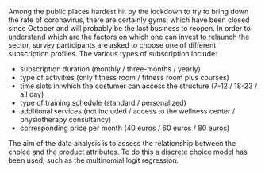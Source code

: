 Among the public places hardest hit by the lockdown to try to bring down the rate of coronavirus, there are certainly gyms, which have been closed since October and will probably be the last business to reopen. In order to understand which are the factors on which one can invest to relaunch the sector, survey participants are asked to choose one of different subscription profiles. The various types of subscription include:
- subscription duration (monthly / three-months / yearly)
- type of activities (only fitness room / fitness room plus courses)
- time slots in which the costumer can access the structure (7-12 / 18-23 / all day)
- type of training schedule (standard / personalized) 
- additional services (not included / access to the wellness center / physiotherapy consultancy)
- corresponding price per month (40 euros / 60 euros / 80 euros)

The aim of the data analysis is to assess the relationship between the choice and the product attributes. To do this a discrete choice model has been used, such as the multinomial logit regression.

